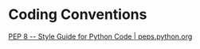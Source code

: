 # Coding Conventions
[PEP 8 -- Style Guide for Python Code | peps.python.org](https://peps.python.org/pep-0008/)